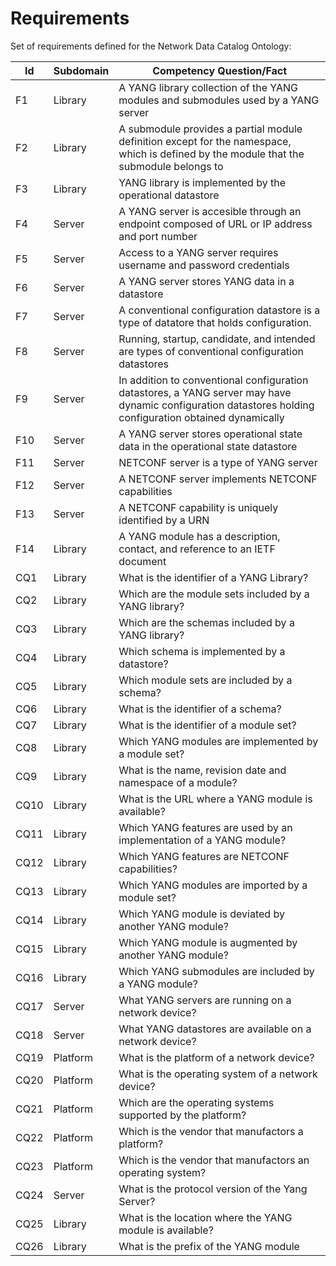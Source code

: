 # Requirements

Set of requirements defined for the Network Data Catalog Ontology:

| Id   | Subdomain | Competency Question/Fact                                                                                                                                    |
|------|-----------|------------------------------------------------------------------------------------------------------------------------------------------------------------|
| F1   | Library   | A YANG library collection of the YANG modules and submodules used by a YANG server                                                                          |
| F2   | Library   | A submodule provides a partial module definition except for the namespace, which is defined by the module that the submodule belongs to                     |
| F3   | Library   | YANG library is implemented by the operational datastore                                                                                                    |
| F4   | Server    | A YANG server is accesible through an endpoint composed of URL or IP address and port number                                                                |
| F5   | Server    | Access to a YANG server requires username and password credentials                                                                                          |
| F6   | Server    | A YANG server stores YANG data in a datastore                                                                                                               |
| F7   | Server    | A conventional configuration datastore is a type of datatore that holds configuration.                                                                      |
| F8   | Server    | Running, startup, candidate, and intended are types of conventional configuration datastores                                                                |
| F9   | Server    | In addition to conventional configuration datastores, a YANG server may have dynamic configuration datastores holding configuration obtained dynamically    |
| F10  | Server    | A YANG server stores operational state data in the operational state datastore                                                                              |
| F11  | Server    | NETCONF server is a type of YANG server                                                                                                                     |
| F12  | Server    | A NETCONF server implements NETCONF capabilities                                                                                                            |
| F13  | Server    | A NETCONF capability is uniquely identified by a URN                                                                                                        |
| F14  | Library   | A YANG module has a description, contact, and reference to an IETF document                                                                                 |
| CQ1  | Library   | What is the identifier of a YANG Library?                                                                                                                   |
| CQ2  | Library   | Which are the module sets included by a YANG library?                                                                                                       |
| CQ3  | Library   | Which are the schemas included by a YANG library?                                                                                                           |
| CQ4  | Library   | Which schema is implemented by a datastore?                                                                                                                 |
| CQ5  | Library   | Which module sets are included by a schema?                                                                                                                 |
| CQ6  | Library   | What is the identifier of a schema?                                                                                                                         |
| CQ7  | Library   | What is the identifier of a module set?                                                                                                                     |
| CQ8  | Library   | Which YANG modules are implemented by a module set?                                                                                                         |
| CQ9  | Library   | What is the name, revision date and namespace of a module?                                                                                                  |
| CQ10 | Library   | What is the URL where a YANG module is available?                                                                                                           |
| CQ11 | Library   | Which YANG features are used by an implementation of a YANG module?                                                                                         |
| CQ12 | Library   | Which YANG features are NETCONF capabilities?                                                                                                               |
| CQ13 | Library   | Which YANG modules are imported by a module set?                                                                                                            |
| CQ14 | Library   | Which YANG module is deviated by another YANG module?                                                                                                       |
| CQ15 | Library   | Which YANG module is augmented by another YANG module?                                                                                                      |
| CQ16 | Library   | Which YANG submodules are included by a YANG module?                                                                                                        |
| CQ17 | Server    | What YANG servers are running on a network device?                                                                                                          |
| CQ18 | Server    | What YANG datastores are available on a network device?                                                                                                     |
| CQ19 | Platform  | What is the platform of a network device?                                                                                                                   |
| CQ20 | Platform  | What is the operating system of a network device?                                                                                                           |
| CQ21 | Platform  | Which are the operating systems supported by the platform?                                                                                                  |
| CQ22 | Platform  | Which is the vendor that manufactors a platform?                                                                                                            |
| CQ23 | Platform  | Which is the vendor that manufactors an operating system?                                                                                                   |
| CQ24 | Server    | What is the protocol version of the Yang Server?                                                                                                            |
| CQ25 | Library   | What is the location where the YANG module is available?                                                                                                    |
| CQ26 | Library   | What is the prefix of the YANG module                                                                                                                       |
